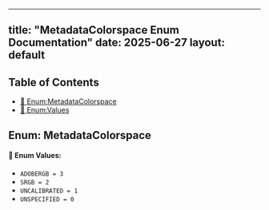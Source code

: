 <!-- Formatted by A³BS formatter.py -->
<!-- Generated by A³BS document.py -->
---
title: "MetadataColorspace Enum Documentation"
date: 2025-06-27
layout: default
---

## Table of Contents
- [🔧 Enum:MetadataColorspace](#enum-metadatacolorspace)
- [🔧 Enum:Values](#enum-values)
## Enum: MetadataColorspace
#### 📝 Enum Values:
<a name="enum-values"></a>
  - `ADOBERGB = 3`
  - `SRGB = 2`
  - `UNCALIBRATED = 1`
  - `UNSPECIFIED = 0`